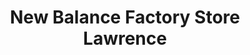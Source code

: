 ---
title: "New Balance Factory Store Lawrence"
url: /lawrence/new-balance-factory-store-lawrence/
shop: shoes
---
